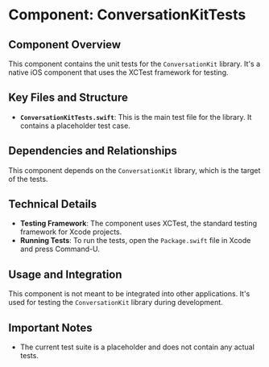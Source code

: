 # Component: ConversationKitTests

## Component Overview

This component contains the unit tests for the `ConversationKit` library. It's a native iOS component that uses the XCTest framework for testing.

## Key Files and Structure

*   **`ConversationKitTests.swift`**: This is the main test file for the library. It contains a placeholder test case.

## Dependencies and Relationships

This component depends on the `ConversationKit` library, which is the target of the tests.

## Technical Details

*   **Testing Framework**: The component uses XCTest, the standard testing framework for Xcode projects.
*   **Running Tests**: To run the tests, open the `Package.swift` file in Xcode and press Command-U.

## Usage and Integration

This component is not meant to be integrated into other applications. It's used for testing the `ConversationKit` library during development.

## Important Notes

*   The current test suite is a placeholder and does not contain any actual tests.
